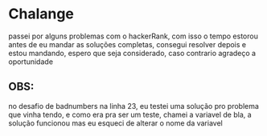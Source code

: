 # Chalange

passei por alguns problemas com o hackerRank, com isso o tempo estorou antes de eu mandar as soluções completas, consegui resolver depois e estou mandando, espero que seja considerado, caso contrario agradeço a oportunidade

## OBS:

no desafio de badnumbers na linha 23, eu testei uma solução pro problema que vinha tendo, e como era pra ser um teste, chamei a variavel de bla, a solução funcionou mas eu esqueci de alterar o nome da variavel
